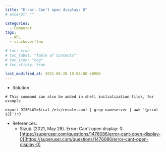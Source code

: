 ```yaml
---
title: "Error: Can't open display: 0"
# excerpt: ""

categories:
  - Computer
tags:
  - WSL
  - stackoverflow

# toc: true 
# toc_label: "Table of Contents"
# toc_icon: "cog"
# toc_sticky: true

last_modified_at: 2021-05-28 10:54:00 +0900
---
```


* Solution

```
# This command can also be added in shell initialization files, for example

export DISPLAY=$(cat /etc/resolv.conf | grep nameserver | awk '{print $2}'):0
```


* References: 
    * Sizuji. (2021, May 28). Error: Can't open display: 0. [https://superuser.com/questions/1476086/error-cant-open-display-0](https://superuser.com/questions/1476086/error-cant-open-display-0)

